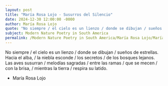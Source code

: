 ```yaml
---
layout: post
title: "María Rosa Lojo - Susurros del Silencio"
date: 2024-12-30 12:00:00 -0000
author: María Rosa Lojo
quote: "No siempre / el cielo es un lienzo / donde se dibujan / sueños de estrellas."
subject: Modern Nature Poetry in South America
permalink: /Modern Nature Poetry in South America/María Rosa Lojo/María Rosa Lojo - Susurros del Silencio
---
```


No siempre / el cielo es un lienzo / donde se dibujan / sueños de estrellas.
Hacia el alba, / la niebla esconde / los secretos / de los bosques lejanos.
Las aves susurran / melodías sagradas / entre las ramas / que se mecen / con la brisa, / mientras la tierra / respira su latido.

- María Rosa Lojo
